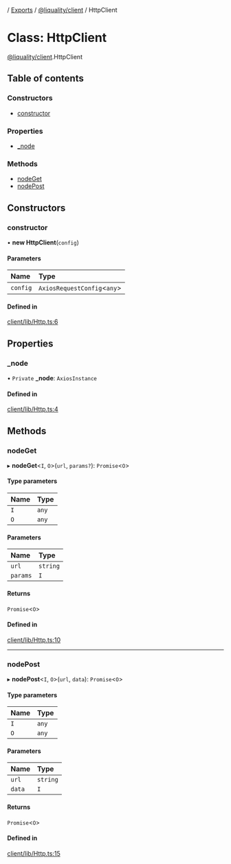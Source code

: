 [](../README.md) / [Exports](../modules.md) / [@liquality/client](../modules/liquality_client.md) / HttpClient

# Class: HttpClient

[@liquality/client](../modules/liquality_client.md).HttpClient

## Table of contents

### Constructors

- [constructor](liquality_client.HttpClient.md#constructor)

### Properties

- [\_node](liquality_client.HttpClient.md#_node)

### Methods

- [nodeGet](liquality_client.HttpClient.md#nodeget)
- [nodePost](liquality_client.HttpClient.md#nodepost)

## Constructors

### constructor

• **new HttpClient**(`config`)

#### Parameters

| Name | Type |
| :------ | :------ |
| `config` | `AxiosRequestConfig`<`any`\> |

#### Defined in

[client/lib/Http.ts:6](https://github.com/liquality/chainabstractionlayer/blob/c190aa67/packages/client/lib/Http.ts#L6)

## Properties

### \_node

• `Private` **\_node**: `AxiosInstance`

#### Defined in

[client/lib/Http.ts:4](https://github.com/liquality/chainabstractionlayer/blob/c190aa67/packages/client/lib/Http.ts#L4)

## Methods

### nodeGet

▸ **nodeGet**<`I`, `O`\>(`url`, `params?`): `Promise`<`O`\>

#### Type parameters

| Name | Type |
| :------ | :------ |
| `I` | `any` |
| `O` | `any` |

#### Parameters

| Name | Type |
| :------ | :------ |
| `url` | `string` |
| `params` | `I` |

#### Returns

`Promise`<`O`\>

#### Defined in

[client/lib/Http.ts:10](https://github.com/liquality/chainabstractionlayer/blob/c190aa67/packages/client/lib/Http.ts#L10)

___

### nodePost

▸ **nodePost**<`I`, `O`\>(`url`, `data`): `Promise`<`O`\>

#### Type parameters

| Name | Type |
| :------ | :------ |
| `I` | `any` |
| `O` | `any` |

#### Parameters

| Name | Type |
| :------ | :------ |
| `url` | `string` |
| `data` | `I` |

#### Returns

`Promise`<`O`\>

#### Defined in

[client/lib/Http.ts:15](https://github.com/liquality/chainabstractionlayer/blob/c190aa67/packages/client/lib/Http.ts#L15)
